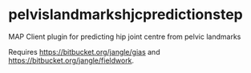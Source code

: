 pelvislandmarkshjcpredictionstep
================================
MAP Client plugin for predicting hip joint centre from pelvic landmarks

Requires https://bitbucket.org/jangle/gias and https://bitbucket.org/jangle/fieldwork.
